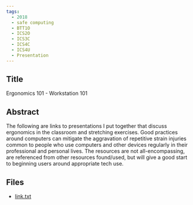 ```yaml
---
tags:
  - 2018
  - safe computing
  - BTT1O
  - ICS2O
  - ICS3C
  - ICS4C
  - ICS4U
  - Presentation
---
```

    
## Title

Ergonomics 101 - Workstation 101

## Abstract

The following are links to presentations I put together that discuss ergonomics in the classroom and stretching exercises. Good practices around computers can mitigate the aggravation of repetitive strain injuries common to people who use computers and other devices regularly in their professional and personal lives.  The resources are not all-encompassing, are referenced from other resources found/used, but will give a good start to beginning users around appropriate tech use.

## Files

- [link.txt](https://www.russellgordon.ca/acse/cemc-cse-resources/resources/2018/Catherine_McCaffery/link.txt)

